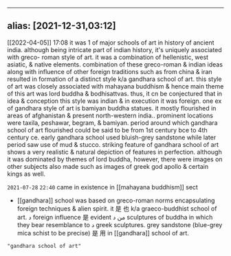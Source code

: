    ---
alias: [2021-12-31,03:12]
---


[[2022-04-05]] 17:08
it was 1 of major schools of art in history of ancient india.
although being intricate part of indian history, it's uniquely associated with greco- roman style of art.
it was a combination of hellenistic, west asiatic, & native elements. 
combination of these greco-roman & indian ideas along with influence of other foreign traditions such as from china & iran resulted in formation of a distinct style k/a gandhara school of art.
this style of art was closely associated with mahayana buddhism & hence main theme of this art was lord buddha & bodhisattvas.
thus, it cn be conjectured that in idea & conception this style was indian & in execution it was foreign.
one ex of gandhara style of art is bamiyan buddha statues.
it mostly flourished in areas of afghanistan & present north-western india..
prominent locations were taxila, peshawar, begram, & bamiyan.
period around which gandhara school of art flourished could be said to be from 1st century bce to 4th century ce.
early gandhara school used bluish-grey sandstone while later period saw use of mud & stucco.
striking feature of gandhara school of art shows a very realistic & natural depiction of features in perfection. although it was dominated by themes of lord buddha, however, there were images on other subjects also made such as images of greek god apollo & certain kings as well.


`2021-07-28` `22:40`
came in existence in [[mahayana buddhism]] sect

- [[gandhara]] school was based on greco-roman norms encapsulating foreign techniques & alien spirit. it 是 也 k/a graeco-buddhist school of art. د foreign influence 是 evident من د sculptures of buddha in which they bear resemblance to د greek sculptures. grey sandstone (blue-grey mica schist to be precise) 是 用  in [[gandhara]] school of art.
```query 2021-12-31 03:12
"gandhara school of art"
```